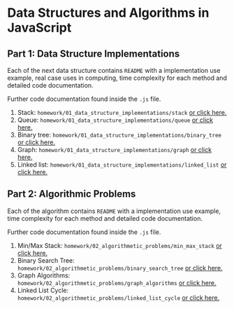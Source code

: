 # Data Structures and Algorithms in JavaScript

## Part 1: Data Structure Implementations

Each of the next data structure contains `README` with a implementation use example, real case uses in computing, time complexity for each method and detailed code documentation. 

Further code documentation found inside the `.js` file.

1. Stack: `homework/01_data_structure_implementations/stack` [or click here.](./homework/01_data_structure_implementations/stack)
2. Queue: `homework/01_data_structure_implementations/queue` [or click here.](./homework/01_data_structure_implementations/queue)
3. Binary tree: `homework/01_data_structure_implementations/binary_tree` [or click here.](./homework/01_data_structure_implementations/binary_tree)
4. Graph: `homework/01_data_structure_implementations/graph` [or click here.](./homework/01_data_structure_implementations/graph)
5. Linked list: `homework/01_data_structure_implementations/linked_list` [or click here.](./homework/01_data_structure_implementations/linked_list)

## Part 2: Algorithmic Problems

Each of the algorithm contains `README` with a implementation use example, time complexity for each method and detailed code documentation. 

Further code documentation found inside the `.js` file.

1. Min/Max Stack: `homework/02_algorithmetic_problems/min_max_stack` [or click here.](./homework/02_algorithmetic_problems/min_max_stack)
2. Binary Search Tree: `homework/02_algorithmetic_problems/binary_search_tree` [or click here.](./homework/02_algorithmetic_problems/binary_search_tree)
3. Graph Algorithms: `homework/02_algorithmetic_problems/graph_algorithms` [or click here.](./homework/02_algorithmetic_problems/graph_algorithms)
4. Linked List Cycle: `homework/02_algorithmetic_problems/linked_list_cycle` [or click here.](./homework/02_algorithmetic_problems/linked_list_cycle)
